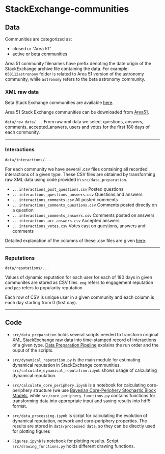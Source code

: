 # StackExchange-communities

## Data

Communities are categorized as:

-  closed or "Area 51" 
-  active or beta communities 

Area 51 community filenames have prefix denoting the date origin of the StackExchange archive file containing the data. For example: `050112astronomy` folder is related to Area 51 version of the astronomy community, while `astronomy` refers to the beta astronomy community.


### XML raw data
Beta Stack Exchange communities are available [here](https://archive.org/details/stackexchange).

Area 51 Stack Exchange communities can be downloaded from [Area51](https://area51.stackexchange.com/).

`data/raw_data/...`
From raw xml data we select questions, answers, comments, accepted_answers, users and votes for the first 180 days of each community. 

---

### Interactions

`data/interactions/...`

For each community we have several .csv files containing all recorded interactions of a given type. These CSV files are obtained by transforming raw XML data using code provided in `src/data_preparation`.

- `...interactions_post_questions.csv` Posted questions
- `...interactions_questions_answers.csv` Questions and answers
- `...interactions_comments.csv` All posted comments
- `...interactions_comments_questions.csv` Comments posted directly on a question
- `...interactions_comments_answers.csv` Comments posted on answers
- `...interactions_acc_answers.csv` Accepted answers
- `...interactions_votes.csv` Votes cast on questions, answers and comments

Detailed explanation of the columns of these .csv files are given [here](https://meta.stackexchange.com/questions/2677/database-schema-documentation-for-the-public-data-dump-and-sede).

---

### Reputations

`data/reputations/...`

Values of dynamic reputation for each user for each of 180 days in given communites are stored as CSV files. `eng` refers to engagement reputation and `pop` refers to popularity reputation.

Each row of CSV is unique user in a given community and each column is each day starting from 0 (first day).

---
## Code

- `src/data_preparation` holds several scripts needed to transform original XML StackExchange raw data into time-stamped record of interactions of a given type. [Data Preparation Pipeline](src/data_preparation/readme.md) explains the run order and the ouput of the scripts.

- `src/dynamical_reputation.py` is the main module for estimating dynamical reputation in StackExchange communities.
`src/calculate_dynamical_reputation.ipynb` shows usage of calculating dynamical reputation.

- `src/calculate_core_periphery.ipynb` is a notebook for calculating core-periphery structure (we use [Bayesian Core-Periphery Stochastic Block Models](https://github.com/ryanjgallagher/core_periphery_sbm), while `src/core_periphery_functions.py` contains  functions for transforming data into appropriate input and saving results into hdf5 format.

- `src/data_processing.ipynb` is script for calculating the evolution of dynamical reputation, network and core-periphery properties. The results are stored in `data/processed data`, so they can be directly used for plotting figures   
    
- `Figures.ipynb` is notebook for plotting results. Script `src/drawing_functions.py` holds different drawing functions.



